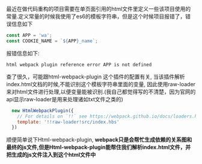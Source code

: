 最近在做代码重构的项目需要在单页面引用的html文件里定义一些该项目使用的常量.定义常量的时候我使用了es6的模板字符串，但是这个时候项目报错了，错误信息如下
```javascript
const APP = 'wa';
const COOKIE_NAME = `${APP}_name`;
```
报错信息如下:

```
html webpack plugin reference error APP is not defined
```

查了很久，可能跟html-webpack-plugin 这个插件的配置有关, 当该插件解析index.html文档的时候,不能识别这个模板字符串里面的变量,
因此使用raw-loader来对html文件进行处理,以便变量能被识别.(我自己都觉得写的不清楚，因为官网的api显示raw-loader是用来处理诸如txt文件之类的)

```javascript
  new HtmlWebpackPlugin({
    // For details on `!!` see https://webpack.github.io/docs/loaders.html#loader-order
    template: '!!raw-loader!src/index.hbs'
  })
```

顺便简单说下Html-webpack-plugin, **webpack只是会帮忙生成依赖的关系图和最终的js文件,但是Html-webpack-plugin能帮住我们解析index.html文件，并把生成的js文件注入到这个html文件中**
